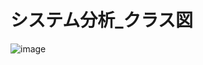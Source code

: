 # システム分析_クラス図
![image](https://github.com/user-attachments/assets/6dbe92d3-3a20-4f1d-82e2-52876f21ed03)
